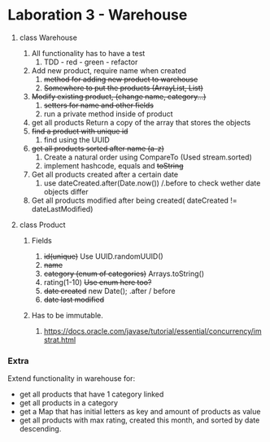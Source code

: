 # Laboration 3 - Warehouse

1. class Warehouse
    1. All functionality has to have a test
        1. TDD - red - green - refactor
    2. Add new product, require name when created
        1. ~~method for adding new product to warehouse~~
        2. ~~Somewhere to put the products (ArrayList, List)~~
    3. ~~Modify existing product, (change name, category...)~~
       1. ~~setters for name and other fields~~
       2. run a private method inside of product
    4. get all products
       Return a copy of the array that stores the objects
    5. ~~find a product with unique id~~
       1. find using the UUID
    6. ~~get all products sorted after name (a-z)~~
        1. Create a natural order using CompareTo (Used stream.sorted)
         2. implement hashcode, equals and ~~toString~~
    7. Get all products created after a certain date
       1. use dateCreated.after(Date.now()) /.before to check wether date objects differ
    8. Get all products modified after being created( dateCreated != dateLastModified)

2. class Product
    1. Fields
       1. ~~id(unique)~~
           Use UUID.randomUUID()
       2. ~~name~~
       3. ~~category (enum of categories)~~
           Arrays.toString()
       4. rating(1-10)
           ~~Use enum here too?~~
       5. ~~date created~~
           new Date(); .after / before
       6. ~~date last modified~~

    2. Has to be immutable.
        1. https://docs.oracle.com/javase/tutorial/essential/concurrency/imstrat.html

### Extra

Extend functionality in warehouse for:

* get all products that have 1 category linked
* get all products in a category
* get a Map that has initial letters as key and amount of products as value
* get all products with max rating, created this month, and sorted by date descending.